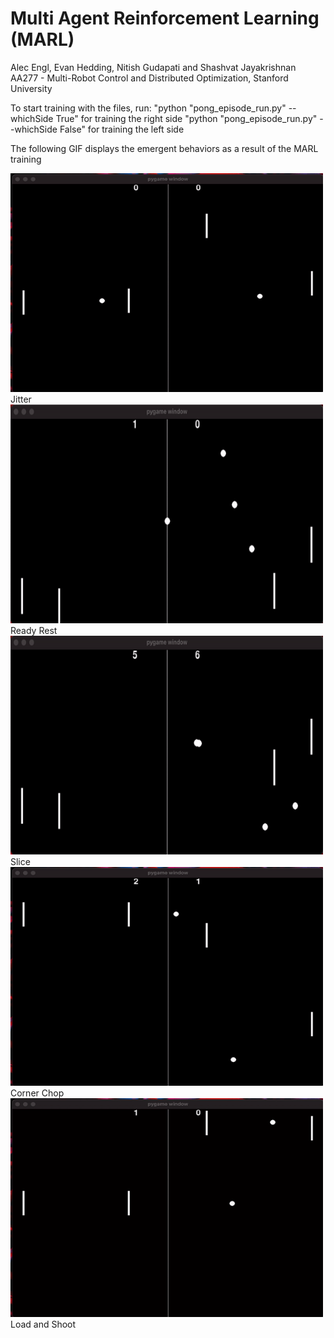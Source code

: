 # Multi Agent Reinforcement Learning (MARL)
Alec Engl, Evan Hedding, Nitish Gudapati and Shashvat Jayakrishnan
AA277 - Multi-Robot Control and Distributed Optimization, Stanford University

To start training with the files, run: 
"python "pong_episode_run.py" --whichSide True" for training the right side
"python "pong_episode_run.py" --whichSide False" for training the left side

The following GIF displays the emergent behaviors as a result of the MARL training

<img src="https://github.com/gnitish18/Multi-Robot_Reinforcement_Learning/blob/main/Emergent_Behavior-Gifs/Jitter.gif" width="500" height="350">
Jitter

<img src="https://github.com/gnitish18/Multi-Robot_Reinforcement_Learning/blob/main/Emergent_Behavior-Gifs/ReadyRest.gif" width="500" height="350">
Ready Rest

<img src="https://github.com/gnitish18/Multi-Robot_Reinforcement_Learning/blob/main/Emergent_Behavior-Gifs/Slice.gif" width="500" height="350">
Slice

<img src="https://github.com/gnitish18/Multi-Robot_Reinforcement_Learning/blob/main/Emergent_Behavior-Gifs/CornerChop.gif" width="500" height="350">
Corner Chop

<img src="https://github.com/gnitish18/Multi-Robot_Reinforcement_Learning/blob/main/Emergent_Behavior-Gifs/LoadShoot.gif" width="500" height="350">
Load and Shoot

